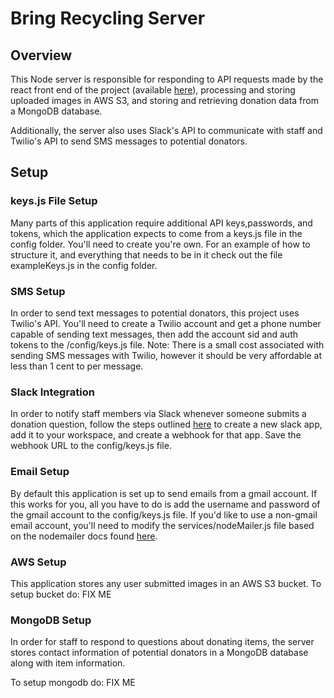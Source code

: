 # Bring Recycling Server
## Overview
This Node server is responsible for responding to API requests made by the react front end of the project (available [here](https://github.com/alecspringel/bring-client)), processing and storing uploaded images in AWS S3, and storing and retrieving donation data from a MongoDB database.

Additionally, the server also uses Slack's API to communicate with staff and Twilio's API to send SMS messages to potential donators.

## Setup

### keys.js File Setup
Many parts of this application require additional API keys,passwords, and tokens, which the application expects to come from a keys.js file in the config folder. You'll need to create you're own. For an example of how to structure it, and everything that needs to be in it check out the file exampleKeys.js in the config folder.

### SMS Setup

In order to send text messages to potential donators, this project uses Twilio's API. You'll need to create a Twilio account and get a phone number capable of sending text messages, then add the account sid and auth tokens to the /config/keys.js file.
Note: There is a small cost associated with sending SMS messages with Twilio, however it should be very affordable at less than 1 cent to per message.

### Slack Integration

In order to notify staff members via Slack whenever someone submits a donation question, follow the steps outlined [here](https://api.slack.com/messaging/webhooks) to create a new slack app, add it to your workspace, and create a webhook for that app. Save the webhook URL to the config/keys.js file.

### Email Setup

By default this application is set up to send emails from a gmail account. If this works for you, all you have to do is add the username and password of the gmail account to the config/keys.js file. If you'd like to use a non-gmail email account, you'll need to modify the services/nodeMailer.js file based on the nodemailer docs found [here](https://nodemailer.com/about/).

### AWS Setup 

This application stores any user submitted images in an AWS S3 bucket. To setup bucket do: FIX ME

### MongoDB Setup

In order for staff to respond to questions about donating items, the server stores contact information of potential donators in a MongoDB database along with item information.

To setup mongodb do: FIX ME
